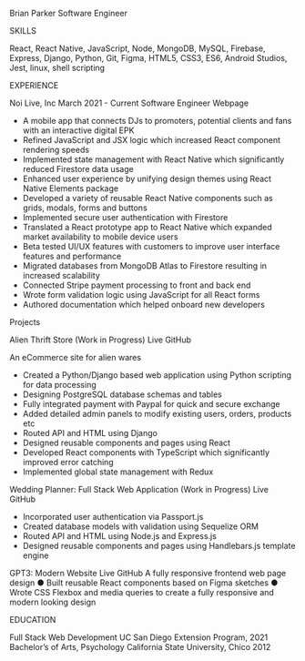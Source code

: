 Brian Parker Software Engineer



SKILLS

React, React Native, JavaScript, Node, MongoDB, MySQL, Firebase, Express, Django, Python, Git, Figma, HTML5, CSS3, ES6, Android Studios, Jest, linux, shell scripting


EXPERIENCE

Noi Live, Inc										            March 2021 - Current
Software Engineer											         Webpage

* A mobile app that connects DJs to promoters, potential clients and fans with an interactive digital EPK
* Refined JavaScript and JSX logic which increased React component rendering speeds
* Implemented state management with React Native which significantly reduced Firestore data usage
* Enhanced user experience by unifying design themes using React Native Elements package
* Developed a variety of reusable React Native components such as grids, modals, forms and buttons
* Implemented secure user authentication with Firestore
* Translated a React prototype app to React Native which expanded market availability to mobile device users
* Beta tested UI/UX features with customers to improve user interface features and performance
* Migrated databases from MongoDB Atlas to Firestore resulting in increased scalability
* Connected Stripe payment processing to front and back end
* Wrote form validation logic using JavaScript for all React forms
* Authored documentation which helped onboard new developers




Projects

Alien Thrift Store (Work in Progress)								              Live  GitHub

An eCommerce site for alien wares
* Created a Python/Django based web application using Python scripting for data processing
* Designing PostgreSQL database schemas and tables
* Fully integrated payment with Paypal for quick and secure exchange
* Added detailed admin panels to modify existing users, orders, products etc
* Routed API and HTML using Django
* Designed reusable components and pages using React
* Developed React components with TypeScript which significantly improved error catching
* Implemented global state management with Redux

Wedding Planner: Full Stack Web Application (Work in Progress)					Live  GitHub


* Incorporated user authentication via Passport.js
* Created database models with validation using Sequelize ORM
* Routed API and HTML using Node.js and Express.js
* Designed reusable components and pages using Handlebars.js template engine

GPT3: Modern Website										                              Live  GitHub
A fully responsive frontend web page design
●	Built reusable React components based on Figma sketches
●	Wrote CSS Flexbox and media queries to create a fully responsive and modern looking design


EDUCATION

Full Stack Web Development						             UC San Diego Extension Program, 2021
Bachelor’s of Arts, Psychology						                California State University, Chico 2012
